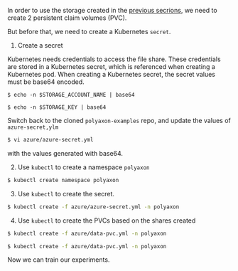 In order to use the storage created in the [previous secrions](kubernetes_on_azure),
we need to create 2 persistent claim volumes (PVC).

But before that, we need to create a Kubernetes `secret`.

1. Create a secret

Kubernetes needs credentials to access the file share.
These credentials are stored in a Kubernetes secret, which is referenced when creating a Kubernetes pod.
When creating a Kubernetes secret, the secret values must be base64 encoded.

```
$ echo -n $STORAGE_ACCOUNT_NAME | base64

$ echo -n $STORAGE_KEY | base64
```

Switch back to the cloned `polyaxon-examples` repo, and update the values of `azure-secret,ylm`

```bash
$ vi azure/azure-secret.yml
```

with the values generated with base64.

2. Use `kubectl` to create a namespace `polyaxon`

```bash
$ kubectl create namespace polyaxon
```

3. Use `kubectl` to create the secret.

```bash
$ kubectl create -f azure/azure-secret.yml -n polyaxon
```

4. Use `kubectl` to create the PVCs based on the shares created

```bash
$ kubectl create -f azure/data-pvc.yml -n polyaxon
```

```bash
$ kubectl create -f azure/data-pvc.yml -n polyaxon
```

Now we can train our experiments.
